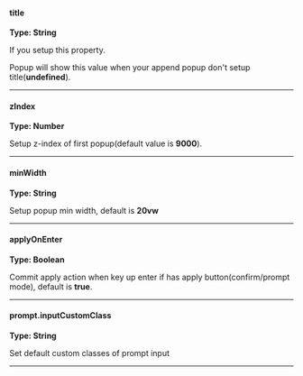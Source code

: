 #### title

**Type: String**

If you setup this property.
 
Popup will show this value when your append popup don't setup title(**undefined**).

<hr>

#### zIndex

**Type: Number**

Setup z-index of first popup(default value is **9000**).

<hr>

#### minWidth

**Type: String** 

Setup popup min width, default is **20vw**

<hr>

#### applyOnEnter

**Type: Boolean**

Commit apply action when key up enter if has apply button(confirm/prompt mode), default is **true**.

<hr>

#### prompt.inputCustomClass

**Type: String**

Set default custom classes of prompt input

<hr>
